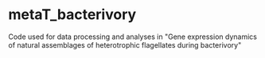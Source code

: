 # metaT_bacterivory
Code used for data processing and analyses in "Gene expression dynamics of natural assemblages of heterotrophic flagellates during bacterivory"
